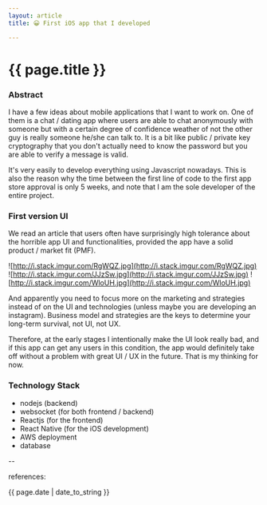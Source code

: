 ```yaml
---
layout: article
title: 😀 First iOS app that I developed

---
```

# {{ page.title }}

### Abstract

I have a few ideas about mobile applications that I want to work on. One of them is a chat / dating app where users are able to chat anonymously with someone but with a certain degree of confidence weather of not the other guy is really someone he/she can talk to. It is a bit like public / private key cryptography that you don't actually need to know the password but you are able to verify a message is valid.

It's very easily to develop everything using Javascript nowadays. This is also the reason why the time between the first line of code to the first app store approval is only 5 weeks, and note that I am the sole developer of the entire project.

### First version UI

We read an article that users often have surprisingly high tolerance about the horrible app UI and functionalities, provided the app have a solid product / market fit (PMF).

![http://i.stack.imgur.com/RgWQZ.jpg](http://i.stack.imgur.com/RgWQZ.jpg)
![http://i.stack.imgur.com/JJzSw.jpg](http://i.stack.imgur.com/JJzSw.jpg)
![http://i.stack.imgur.com/WloUH.jpg](http://i.stack.imgur.com/WloUH.jpg)

And apparently you need to focus more on the marketing and strategies instead of on the UI and technologies (unless maybe you are developing an instagram). Business model and strategies are the keys to determine your long-term survival, not UI, not UX.

Therefore, at the early stages I intentionally make the UI look really bad, and if this app can get any users in this condition, the app would definitely take off without a problem with great UI / UX in the future. That is my thinking for now.

### Technology Stack

* nodejs (backend)
* websocket (for both frontend / backend)
* Reactjs (for the frontend)
* React Native (for the iOS development)
* AWS deployment
* database

--

references:

{{ page.date | date_to_string }}
